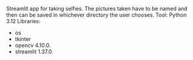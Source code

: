 Streamlit app for taking selfies. The pictures taken have to be named and then can be saved in whichever directory the user chooses.
Tool: Python 3.12
Libraries:
- os
- tkinter
- opencv 4.10.0.
- streamlit 1.37.0.
